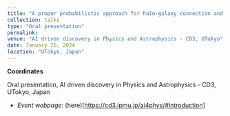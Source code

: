 ```yaml
---
title: "A proper probabilistic approach for halo-galaxy connection and likelihood-free parameter inference"
collection: talks
type: "Oral presentation"
permalink: 
venue: "AI driven discovery in Physics and Astrophysics - CD3, UTokyo"
date: January 26, 2024
location: "UTokyo, Japan"
---
```


**Coordinates**

Oral presentation, AI driven discovery in Physics and Astrophysics - CD3, UTokyo, Japan

* _Event webpage:_ (here)[https://cd3.ipmu.jp/ai4phys/#introduction]
